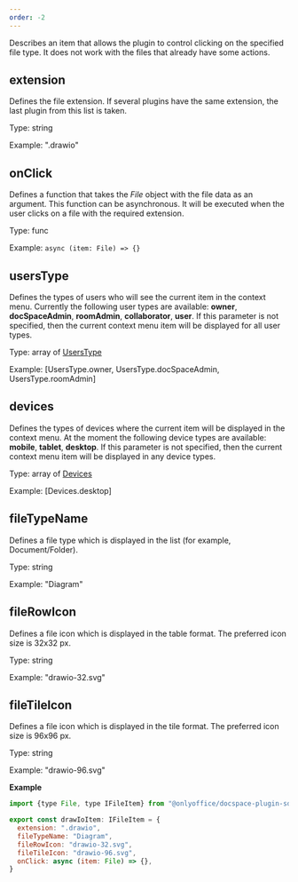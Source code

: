 ```yaml
---
order: -2
---
```



Describes an item that allows the plugin to control clicking on the specified file type. It does not work with the files that already have some actions.

## extension

Defines the file extension. If several plugins have the same extension, the last plugin from this list is taken.

Type: string

Example: ".drawio"


## onClick

Defines a function that takes the *File* object with the file data as an argument. This function can be asynchronous. It will be executed when the user clicks on a file with the required extension.

Type: func

Example: `async (item: File) => {}`


## usersType

Defines the types of users who will see the current item in the context menu. Currently the following user types are available: **owner**, **docSpaceAdmin**, **roomAdmin**, **collaborator**, **user**. If this parameter is not specified, then the current context menu item will be displayed for all user types.

Type: array of [UsersType](https://github.com/ONLYOFFICE/docspace-plugin-sdk/blob/master/src/enums/UsersType.ts)

Example: [UsersType.owner, UsersType.docSpaceAdmin, UsersType.roomAdmin]


## devices

Defines the types of devices where the current item will be displayed in the context menu. At the moment the following device types are available: **mobile**, **tablet**, **desktop**. If this parameter is not specified, then the current context menu item will be displayed in any device types.

Type: array of [Devices](https://github.com/ONLYOFFICE/docspace-plugin-sdk/blob/master/src/enums/Devices.ts)

Example: \[Devices.desktop]


## fileTypeName

Defines a file type which is displayed in the list (for example, Document/Folder).

Type: string

Example: "Diagram"


## fileRowIcon

Defines a file icon which is displayed in the table format. The preferred icon size is 32x32 px.

Type: string

Example: "drawio-32.svg"


## fileTileIcon

Defines a file icon which is displayed in the tile format. The preferred icon size is 96x96 px.

Type: string

Example: "drawio-96.svg"


**Example**

``` javascript
import {type File, type IFileItem} from "@onlyoffice/docspace-plugin-sdk"

export const drawIoItem: IFileItem = {
  extension: ".drawio",
  fileTypeName: "Diagram",
  fileRowIcon: "drawio-32.svg",
  fileTileIcon: "drawio-96.svg",
  onClick: async (item: File) => {},
}
```
